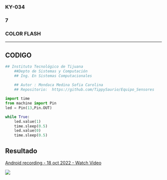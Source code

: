 ### KY-034
###      7
### COLOR FLASH
***
## CODIGO
```python
## Instituto Tecnológico de Tijuana
    ##Depto de Sistemas y Computación
    ## Ing. En Sistemas Computacionales
       
    ## Autor : Mondaca Medina Sofia Carolina
    ## Repositorio:  https://github.com/TippySaurio/Equipo_Sensores

import time
from machine import Pin
led = Pin(13,Pin.OUT)

while True:
    led.value(1)
    time.sleep(0.5)
    led.value(0)
    time.sleep(0.5)

```

## Resultado

<a href="https://www.loom.com/share/1c9120fabad44e0aa49ee18bc539559a">
    <p>Android recording - 18 oct 2022 - Watch Video</p>
    <img style="max-width:300px;" src="https://cdn.loom.com/sessions/thumbnails/1c9120fabad44e0aa49ee18bc539559a-with-play.gif">
  </a>
